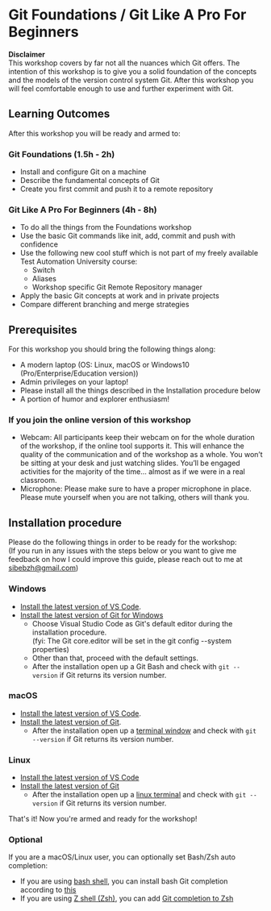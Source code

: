 # Git Foundations / Git Like A Pro For Beginners

**Disclaimer**  
This workshop covers by far not all the nuances which Git offers. The intention of this workshop is to
give you a solid foundation of the concepts and the models of the version control system Git. After this workshop
you will feel comfortable enough to use and further experiment with Git.

## Learning Outcomes
After this workshop you will be ready and armed to:
### Git Foundations (1.5h - 2h)
- Install and configure Git on a machine
- Describe the fundamental concepts of Git
- Create you first commit and push it to a remote repository
### Git Like A Pro For Beginners (4h - 8h)
- To do all the things from the Foundations workshop
- Use the basic Git commands like init, add, commit and push with confidence
- Use the following new cool stuff which is not part of my freely available Test Automation University course:
  - Switch
  - Aliases
  - Workshop specific Git Remote Repository manager
- Apply the basic Git concepts at work and in private projects
- Compare different branching and merge strategies

## Prerequisites
For this workshop you should bring the following things along:

- A modern laptop (OS: Linux, macOS or Windows10 (Pro/Enterprise/Education version))
- Admin privileges on your laptop!
- Please install all the things described in the Installation procedure below
- A portion of humor and explorer enthusiasm!

### If you join the online version of this workshop
- Webcam: All participants keep their webcam on for the whole duration of the workshop, if the online tool supports it. This will enhance the quality of the communication and of the workshop as a whole. You won’t be sitting at your desk and just watching slides. You’ll be engaged activities for the majority of the time... almost as if we were in a real classroom.
- Microphone: Please make sure to have a proper microphone in place. Please mute yourself when you are not talking, others will thank you.

## Installation procedure
Please do the following things in order to be ready for the workshop:  
(If you run in any issues with the steps below or you want to give me feedback on how I could improve this guide, please reach out to me at sibebzh@gmail.com)

### Windows
- [Install the latest version of VS Code](https://code.visualstudio.com/Download).
- [Install the latest version of Git for Windows](https://gitforwindows.org)
  - Choose Visual Studio Code as Git's default editor during the installation procedure.  
    (fyi: The Git core.editor will be set in the git config --system properties)
  - Other than that, proceed with the default settings.
  - After the installation open up a Git Bash and check with `git --version` if Git returns its version number.

### macOS
- [Install the latest version of VS Code](https://code.visualstudio.com/Download).
- [Install the latest version of Git](https://gist.github.com/derhuerst/1b15ff4652a867391f03#file-mac-md).
  - After the installation open up a [terminal window](https://www.macworld.co.uk/how-to/mac-software/how-use-terminal-on-mac-3608274/) and check with `git --version` if Git returns its version number.

### Linux
- [Install the latest version of VS Code](https://code.visualstudio.com/Download)
- [Install the latest version of Git](https://gist.github.com/derhuerst/1b15ff4652a867391f03#installing-git-on-linux)
  - After the installation open up a [linux terminal](https://www.howtogeek.com/140679/beginner-geek-how-to-start-using-the-linux-terminal/) and check with `git --version` if Git returns its version number.

    

That's it! Now you're armed and ready for the workshop!

### Optional
If you are a macOS/Linux user, you can optionally set Bash/Zsh auto completion:  
  - If you are using [bash shell](<https://en.wikipedia.org/wiki/Bash_(Unix_shell)>), you can install bash Git completion according to [this](https://github.com/bobthecow/git-flow-completion/wiki/Install-Bash-git-completion)  
  - If you are using [Z shell (Zsh)](https://en.wikipedia.org/wiki/Z_shell), you can add [Git completion to Zsh](https://medium.com/@oliverspryn/adding-git-completion-to-zsh-60f3b0e7ffbc)
